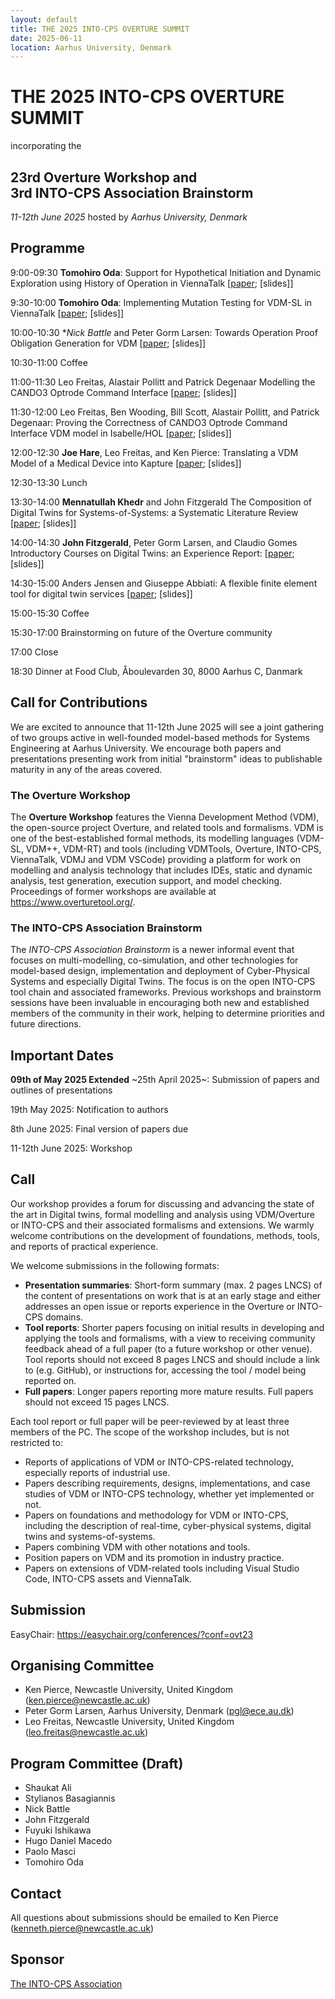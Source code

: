 ```yaml
---
layout: default
title: THE 2025 INTO-CPS OVERTURE SUMMIT
date: 2025-06-11
location: Aarhus University, Denmark
---
```

# THE 2025 INTO-CPS OVERTURE SUMMIT

incorporating the 

## 23rd Overture Workshop and<br/> 3rd INTO-CPS Association Brainstorm

*11-12th June 2025* hosted by *Aarhus University, Denmark*

## Programme

9:00-09:30 **Tomohiro Oda**: Support for Hypothetical Initiation and Dynamic Exploration using History of Operation in ViennaTalk [[paper](https://www.overturetool.org/workshops/23/ovt-23_paper_3.pdf); [slides]]

9:30-10:00 **Tomohiro Oda**: Implementing Mutation Testing for VDM-SL in ViennaTalk [[paper](https://www.overturetool.org/workshops/23/ovt-23_paper_4.pdf); [slides]]

10:00-10:30 **Nick Battle* and Peter Gorm Larsen: Towards Operation Proof Obligation Generation for VDM [[paper](https://www.overturetool.org/workshops/23/ovt-23_paper_1.pdf); [slides]]

10:30-11:00 Coffee

11:00-11:30 Leo Freitas, Alastair Pollitt and Patrick Degenaar Modelling the CANDO3 Optrode Command Interface [[paper](https://www.overturetool.org/workshops/23/ovt-23_paper_5.pdf); [slides]]

11:30-12:00 Leo Freitas, Ben Wooding, Bill Scott, Alastair Pollitt, and Patrick Degenaar: Proving the Correctness of CANDO3 Optrode Command Interface VDM model in Isabelle/HOL  [[paper](https://www.overturetool.org/workshops/23/ovt-23_paper_6.pdf); [slides]]

12:00-12:30 **Joe Hare**, Leo Freitas, and Ken Pierce: Translating a VDM Model of a Medical Device into Kapture [[paper](https://www.overturetool.org/workshops/23/ovt-23_paper_8.pdf); [slides]]

12:30-13:30 Lunch

13:30-14:00 **Mennatullah Khedr** and John Fitzgerald The Composition of Digital Twins for Systems-of-Systems: a Systematic Literature Review [[paper](https://www.overturetool.org/workshops/23/ovt-23_paper_2.pdf); [slides]]

14:00-14:30 **John Fitzgerald**, Peter Gorm Larsen, and Claudio Gomes Introductory Courses on Digital Twins: an Experience Report: [[paper](https://www.overturetool.org/workshops/23/ovt-23_paper_7.pdf); [slides]]

14:30-15:00 Anders Jensen and Giuseppe Abbiati: A flexible finite element tool for digital twin services [[paper](https://www.overturetool.org/workshops/23/ovt-23_paper_6.pdf); [slides]]

15:00-15:30 Coffee

15:30-17:00 Brainstorming on future of the Overture community

17:00 Close

18:30 Dinner at Food Club, Åboulevarden 30, 8000 Aarhus C, Danmark

## Call for Contributions
We are excited to announce that 11-12th June 2025 will see a joint gathering of two groups active in well-founded model-based methods for Systems Engineering at Aarhus University.  We encourage both papers and presentations presenting work from initial "brainstorm" ideas to publishable maturity in any of the areas covered.   

### The  Overture Workshop 
The **Overture Workshop** features the Vienna Development Method (VDM), the open-source project Overture, and related tools and formalisms. VDM is one of the best-established formal methods, its modelling languages (VDM-SL, VDM++, VDM-RT) and tools (including VDMTools, Overture, INTO-CPS, ViennaTalk, VDMJ and VDM VSCode) providing a platform for work on modelling and analysis technology that includes IDEs, static and dynamic analysis, test generation, execution support, and model checking. Proceedings of former workshops are available at https://www.overturetool.org/.

### The INTO-CPS Association Brainstorm
The *INTO-CPS Association Brainstorm* is a newer informal event that focuses on multi-modelling, co-simulation, and other technologies for model-based design, implementation and deployment of Cyber-Physical Systems and especially Digital Twins. The focus is on the open INTO-CPS tool chain and associated frameworks. Previous workshops and brainstorm sessions have been invaluable in encouraging both new and established members of the community in their work, helping to determine priorities and future directions. 

## Important Dates 

**09th of May 2025 Extended** ~25th April 2025~: Submission of papers and outlines of presentations 

19th May 2025: Notification to authors

8th June 2025: Final version of papers due

11-12th June 2025: Workshop

## Call
Our workshop provides a forum for discussing and advancing the state of the art in Digital twins, formal modelling and analysis using VDM/Overture or INTO-CPS and their associated formalisms and extensions. We warmly welcome contributions on the development of foundations, methods, tools, and reports of practical experience. 

We welcome submissions in the following formats:

*	**Presentation summaries**: Short-form summary (max. 2 pages LNCS) of the content of presentations on work that is at an early stage and either addresses an open issue or reports experience in the Overture or INTO-CPS domains.  
*	**Tool reports**: Shorter papers focusing on initial results in developing and applying the tools and formalisms, with a view to receiving community feedback ahead of a full paper (to a future workshop or other venue). Tool reports should not exceed 8 pages LNCS and should include a link to (e.g. GitHub), or instructions for, accessing the tool / model being reported on.
*	**Full papers**: Longer papers reporting more mature results. Full papers should not exceed 15 pages LNCS.

Each tool report or full paper will be peer-reviewed by at least three members of the PC. The scope of the workshop includes, but is not restricted to:

*	Reports of applications of VDM or INTO-CPS-related technology, especially reports of industrial use.
*	Papers describing requirements, designs, implementations, and case studies of VDM or INTO-CPS technology, whether yet implemented or not.
*	Papers on foundations and methodology for VDM or INTO-CPS, including the description of real-time, cyber-physical systems, digital twins and systems-of-systems.
*	Papers combining VDM with other notations and tools.
*	Position papers on VDM and its promotion in industry practice.
*	Papers on extensions of VDM-related tools including Visual Studio Code, INTO-CPS assets and ViennaTalk.

## Submission
EasyChair: https://easychair.org/conferences/?conf=ovt23

## Organising Committee

*	Ken Pierce, Newcastle University, United Kingdom (ken.pierce@newcastle.ac.uk)
*	Peter Gorm Larsen, Aarhus University, Denmark (pgl@ece.au.dk) 
*	Leo Freitas, Newcastle University, United Kingdom (leo.freitas@newcastle.ac.uk)

## Program Committee (Draft) 

* Shaukat Ali
*	Stylianos Basagiannis
*	Nick Battle
*	John Fitzgerald
*	Fuyuki Ishikawa
*	Hugo Daniel Macedo
*	Paolo Masci
*	Tomohiro Oda

## Contact
All questions about submissions should be emailed to Ken Pierce (kenneth.pierce@newcastle.ac.uk)

## Sponsor

[The INTO-CPS Association](https://into-cps.org/)

